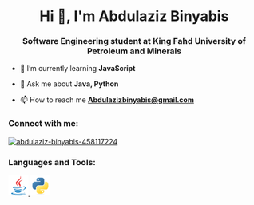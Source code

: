 <h1 align="center">Hi 👋, I'm Abdulaziz Binyabis</h1>
<h3 align="center">Software Engineering student at King Fahd University of Petroleum and Minerals</h3>

- 🌱 I’m currently learning **JavaScript**

- 💬 Ask me about **Java, Python**

- 📫 How to reach me **Abdulazizbinyabis@gmail.com**

<h3 align="left">Connect with me:</h3>
<p align="left">
<a href="https://linkedin.com/in/abdulaziz-binyabis-458117224" target="blank"><img align="center" src="https://raw.githubusercontent.com/rahuldkjain/github-profile-readme-generator/master/src/images/icons/Social/linked-in-alt.svg" alt="abdulaziz-binyabis-458117224" height="30" width="40" /></a>
</p>

<h3 align="left">Languages and Tools:</h3>
<p align="left"> <a href="https://www.java.com" target="_blank" rel="noreferrer"> <img src="https://raw.githubusercontent.com/devicons/devicon/master/icons/java/java-original.svg" alt="java" width="40" height="40"/> </a> <a href="https://www.python.org" target="_blank" rel="noreferrer"> <img src="https://raw.githubusercontent.com/devicons/devicon/master/icons/python/python-original.svg" alt="python" width="40" height="40"/> </a> </p>
